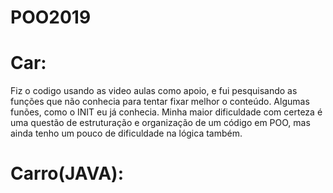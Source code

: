 # POO2019
# Car:

Fiz o codigo usando as video aulas como apoio,  e fui pesquisando as funções que não conhecia  para tentar fixar melhor  o conteúdo. Algumas funões, como o  INIT eu já conhecia. Minha maior dificuldade com certeza é uma questão de estruturação e organização de um código em POO, mas ainda tenho um pouco de dificuldade na lógica também.
# Carro(JAVA):
